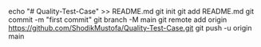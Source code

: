 echo "# Quality-Test-Case" >> README.md
git init
git add README.md
git commit -m "first commit"
git branch -M main
git remote add origin https://github.com/ShodikMustofa/Quality-Test-Case.git
git push -u origin main
